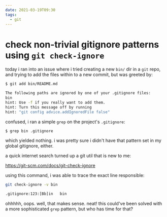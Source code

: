 ```yaml
---
date: 2021-03-19T09:30
tags:
  - git
---
```


# check non-trivial gitignore patterns using `git check-ignore`

today i ran into an issue where i tried creating a new `bin/` dir in a `git`
repo, and trying to add the files within to a new commit, but was greeted by:

```bash
$ git add bin/README.md

The following paths are ignored by one of your .gitignore files:
bin
hint: Use -f if you really want to add them.
hint: Turn this message off by running
hint: "git config advice.addIgnoredFile false"
```

confused, i ran a simple `grep` on the project's `.gitignore`:

```bash
$ grep bin .gitignore

```

which yielded nothing. i was pretty sure i didn't have that pattern set in my
global gitignore, either.

a quick internet search turned up a git util that is new to me:

https://git-scm.com/docs/git-check-ignore

using this command, i was able to trace the exact line responsible:

```bash
git check-ignore -v bin

.gitignore:123:[Bb]in   bin
```

ohhhhh, oops. well, that makes sense. neat! this could've been solved with a
more sophisticated `grep` pattern, but who has time for that?
